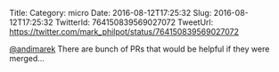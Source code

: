 Title: 
Category: micro
Date: 2016-08-12T17:25:32
Slug: 2016-08-12T17:25:32
TwitterId: 764150839569027072
TweetUrl: https://twitter.com/mark_philpot/status/764150839569027072

[@andimarek](https://twitter.com/andimarek) There are bunch of PRs that would be helpful if they were merged...